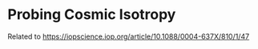 # Probing Cosmic Isotropy 

Related to https://iopscience.iop.org/article/10.1088/0004-637X/810/1/47
